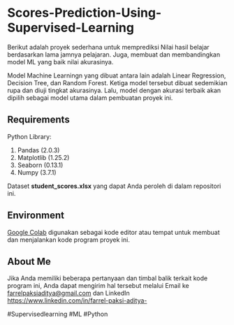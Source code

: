 # Scores-Prediction-Using-Supervised-Learning
Berikut adalah proyek sederhana untuk memprediksi Nilai hasil belajar berdasarkan lama jamnya pelajaran. Juga, membuat dan membandingkan model ML yang baik nilai akurasinya.

Model Machine Learningn yang dibuat antara lain adalah Linear Regression, Decision Tree, dan Random Forest. Ketiga model tersebut dibuat sedemikian rupa dan diuji tingkat akurasinya. Lalu, model dengan akurasi terbaik akan dipilih sebagai model utama dalam pembuatan proyek ini.

## Requirements
Python Library:
1. Pandas (2.0.3)
2. Matplotlib (1.25.2)
3. Seaborn (0.13.1)
4. Numpy (3.7.1)

Dataset **student_scores.xlsx** yang dapat Anda peroleh di dalam repositori ini.

## Environment
[Google Colab](https://colab.research.google.com/) digunakan sebagai kode editor atau tempat untuk membuat dan menjalankan kode program proyek ini.

## About Me
Jika Anda memiliki beberapa pertanyaan dan timbal balik terkait kode program ini, Anda dapat mengirim hal tersebut melalui Email ke farrelpaksiaditya@gmail.com dan LinkedIn https://www.linkedin.com/in/farrel-paksi-aditya-

#Supervisedlearning #ML #Python
